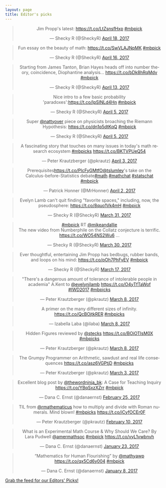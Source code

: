 ```yaml
---
layout: page
title: Editor's picks
---
```


<blockquote class="twitter-tweet" align="center" data-width="500"><p lang="en" dir="ltr">Jim Propp&#39;s latest: <a href="https://t.co/LtZsnsfHxp">https://t.co/LtZsnsfHxp</a> <a href="https://twitter.com/hashtag/mbpick?src=hash">#mbpick</a></p>&mdash; Shecky R (@SheckyR) <a href="https://twitter.com/SheckyR/status/854151096691982336">April 18, 2017</a></blockquote>
<script async src="//platform.twitter.com/widgets.js" charset="utf-8"></script>
<blockquote class="twitter-tweet" align="center" data-width="500"><p lang="en" dir="ltr">Fun essay on the beauty of math: <a href="https://t.co/SwVLAJNpMK">https://t.co/SwVLAJNpMK</a> <a href="https://twitter.com/hashtag/mbpick?src=hash">#mbpick</a></p>&mdash; Shecky R (@SheckyR) <a href="https://twitter.com/SheckyR/status/853688211264155648">April 16, 2017</a></blockquote>
<script async src="//platform.twitter.com/widgets.js" charset="utf-8"></script>
<blockquote class="twitter-tweet" align="center" data-width="500"><p lang="en" dir="ltr">Starting from James Tanton, Brian Hayes heads off into number theory, coincidence, Diophantine analysis... <a href="https://t.co/bDk8hRqMdv">https://t.co/bDk8hRqMdv</a> <a href="https://twitter.com/hashtag/mbpick?src=hash">#mbpick</a></p>&mdash; Shecky R (@SheckyR) <a href="https://twitter.com/SheckyR/status/852560828373094401">April 13, 2017</a></blockquote>
<script async src="//platform.twitter.com/widgets.js" charset="utf-8"></script>
<blockquote class="twitter-tweet" align="center" data-width="500"><p lang="en" dir="ltr">Nice intro to a few basic probability &#39;paradoxes&#39;:<a href="https://t.co/IpSINLd4Hn">https://t.co/IpSINLd4Hn</a> <a href="https://twitter.com/hashtag/mbpick?src=hash">#mbpick</a></p>&mdash; Shecky R (@SheckyR) <a href="https://twitter.com/SheckyR/status/849594995619356674">April 5, 2017</a></blockquote>
<script async src="//platform.twitter.com/widgets.js" charset="utf-8"></script>
<blockquote class="twitter-tweet" align="center" data-width="500"><p lang="en" dir="ltr">Super <a href="https://twitter.com/nattyover">@nattyover</a> piece on physicists broaching the Riemann Hypothesis: <a href="https://t.co/dn1q5dtKqQ">https://t.co/dn1q5dtKqQ</a> <a href="https://twitter.com/hashtag/mbpick?src=hash">#mbpick</a></p>&mdash; Shecky R (@SheckyR) <a href="https://twitter.com/SheckyR/status/849415245273726976">April 5, 2017</a></blockquote>
<script async src="//platform.twitter.com/widgets.js" charset="utf-8"></script>
<blockquote class="twitter-tweet" align="center" data-width="500"><p lang="en" dir="ltr">A fascinating story that touches on many issues in today&#39;s math research ecosystem <a href="https://twitter.com/hashtag/mbpicks?src=hash">#mbpicks</a> <a href="https://t.co/BKTVPUeQ54">https://t.co/BKTVPUeQ54</a></p>&mdash; Peter Krautzberger (@pkrautz) <a href="https://twitter.com/pkrautz/status/848839614135775232">April 3, 2017</a></blockquote>
<script async src="//platform.twitter.com/widgets.js" charset="utf-8"></script>
<blockquote class="twitter-tweet" align="center" data-width="500"><p lang="en" dir="ltr">Prerequisites<a href="https://t.co/PlcFyGMtfO">https://t.co/PlcFyGMtfO</a><a href="https://twitter.com/tslumley">@tslumley</a>&#39;s take on the Calculus-before-Statistics debate<a href="https://twitter.com/hashtag/math?src=hash">#math</a> <a href="https://twitter.com/hashtag/mathchat?src=hash">#mathchat</a> <a href="https://twitter.com/hashtag/statschat?src=hash">#statschat</a> <a href="https://twitter.com/hashtag/mbpick?src=hash">#mbpick</a></p>&mdash; Patrick Honner (@MrHonner) <a href="https://twitter.com/MrHonner/status/848516038618734592">April 2, 2017</a></blockquote>
<script async src="//platform.twitter.com/widgets.js" charset="utf-8"></script>
<blockquote class="twitter-tweet" align="center" data-width="500"><p lang="en" dir="ltr">Evelyn Lamb can&#39;t quit finding &quot;favorite spaces,&quot; including, now, the pseudosphere: <a href="https://t.co/8quo1Vk4mH">https://t.co/8quo1Vk4mH</a> <a href="https://twitter.com/hashtag/mbpick?src=hash">#mbpick</a></p>&mdash; Shecky R (@SheckyR) <a href="https://twitter.com/SheckyR/status/847948681303162881">March 31, 2017</a></blockquote>
<script async src="//platform.twitter.com/widgets.js" charset="utf-8"></script>
<blockquote class="twitter-tweet" align="center" data-width="500"><p lang="en" dir="ltr"><a href="https://twitter.com/hashtag/mbpick?src=hash">#mbpick</a> RT <a href="https://twitter.com/mikeandallie">@mikeandallie</a><br>The new video from Numberphile on the Collatz conjecture is terrific. <a href="https://t.co/WO54NS2Wu6">https://t.co/WO54NS2Wu6</a> …</p>&mdash; Shecky R (@SheckyR) <a href="https://twitter.com/SheckyR/status/847241980841046016">March 30, 2017</a></blockquote>
<script async src="//platform.twitter.com/widgets.js" charset="utf-8"></script>
<blockquote class="twitter-tweet" align="center" data-width="500"><p lang="en" dir="ltr">Ever thoughtful, entertaining Jim Propp has bedbugs, rubber bands, and loops on his mind: <a href="https://t.co/pOh7PhFvEV">https://t.co/pOh7PhFvEV</a> <a href="https://twitter.com/hashtag/mbpick?src=hash">#mbpick</a></p>&mdash; Shecky R (@SheckyR) <a href="https://twitter.com/SheckyR/status/842855084862160898">March 17, 2017</a></blockquote>
<script async src="//platform.twitter.com/widgets.js" charset="utf-8"></script>
<blockquote class="twitter-tweet" align="center" data-width="500"><p lang="en" dir="ltr">&quot;There&#39;s a dangerous amount of tolerance of intolerable people in academia&quot; A.Kent to <a href="https://twitter.com/evelynjlamb">@evelynjlamb</a> <a href="https://t.co/O4yTfTaWof">https://t.co/O4yTfTaWof</a> <a href="https://twitter.com/hashtag/IWD2017?src=hash">#IWD2017</a> <a href="https://twitter.com/hashtag/mbpicks?src=hash">#mbpicks</a></p>&mdash; Peter Krautzberger (@pkrautz) <a href="https://twitter.com/pkrautz/status/839599738802536449">March 8, 2017</a></blockquote>
<script async src="//platform.twitter.com/widgets.js" charset="utf-8"></script>
<blockquote class="twitter-tweet" align="center" data-width="500"><p lang="en" dir="ltr">A primer on the many different sizes of infinity. <a href="https://t.co/QcBOjtkRER">https://t.co/QcBOjtkRER</a> <a href="https://twitter.com/hashtag/mbpicks?src=hash">#mbpicks</a></p>&mdash; Izabella Laba (@ilaba) <a href="https://twitter.com/ilaba/status/839575027338993664">March 8, 2017</a></blockquote>
<script async src="//platform.twitter.com/widgets.js" charset="utf-8"></script>
<blockquote class="twitter-tweet" align="center" data-width="500"><p lang="en" dir="ltr">Hidden Figures reviewed by <a href="https://twitter.com/stecks">@stecks</a>  <a href="https://t.co/BOiOTIsM0X">https://t.co/BOiOTIsM0X</a> <a href="https://twitter.com/hashtag/mbpicks?src=hash">#mbpicks</a></p>&mdash; Peter Krautzberger (@pkrautz) <a href="https://twitter.com/pkrautz/status/839549004803342338">March 8, 2017</a></blockquote>
<script async src="//platform.twitter.com/widgets.js" charset="utf-8"></script>
<blockquote class="twitter-tweet" align="center" data-width="500"><p lang="en" dir="ltr">The Grumpy Programmer on Arithmetic, sawdust and real life consequences <a href="https://t.co/asz6VGPtjD">https://t.co/asz6VGPtjD</a> <a href="https://twitter.com/hashtag/mbpicks?src=hash">#mbpicks</a></p>&mdash; Peter Krautzberger (@pkrautz) <a href="https://twitter.com/pkrautz/status/837597781795745792">March 3, 2017</a></blockquote>
<script async src="//platform.twitter.com/widgets.js" charset="utf-8"></script>
<blockquote class="twitter-tweet" align="center" data-width="500"><p lang="en" dir="ltr">Excellent blog post by <a href="https://twitter.com/thewordninja_bk">@thewordninja_bk</a>:  A Case for Teaching Inquiry <a href="https://t.co/YBqSxzXZrr">https://t.co/YBqSxzXZrr</a> <a href="https://twitter.com/hashtag/mbpick?src=hash">#mbpick</a></p>&mdash; Dana C. Ernst (@danaernst) <a href="https://twitter.com/danaernst/status/835286115217096705">February 25, 2017</a></blockquote>
<script async src="//platform.twitter.com/widgets.js" charset="utf-8"></script>
<blockquote class="twitter-tweet" align="center" data-width="500"><p lang="en" dir="ltr">TIL from <a href="https://twitter.com/rmathematicus">@rmathematicus</a> how to multiply and divide with Roman numerals. Mind blown! <a href="https://twitter.com/hashtag/mbpicks?src=hash">#mbpicks</a> <a href="https://t.co/iCyfOCEr0F">https://t.co/iCyfOCEr0F</a></p>&mdash; Peter Krautzberger (@pkrautz) <a href="https://twitter.com/pkrautz/status/830057830333964288">February 10, 2017</a></blockquote>
<script async src="//platform.twitter.com/widgets.js" charset="utf-8"></script>
<blockquote class="twitter-tweet" align="center" data-width="500"><p lang="en" dir="ltr">What is an Experimental Math Course &amp; Why Should We Care? By Lara Pudwell <a href="https://twitter.com/amermathsoc">@amermathsoc</a> <a href="https://twitter.com/hashtag/mbpick?src=hash">#mbpick</a> <a href="https://t.co/vyL1vwbnvh">https://t.co/vyL1vwbnvh</a></p>&mdash; Dana C. Ernst (@danaernst) <a href="https://twitter.com/danaernst/status/823669011028197377">January 23, 2017</a></blockquote>
<script async src="//platform.twitter.com/widgets.js" charset="utf-8"></script>
<blockquote class="twitter-tweet" align="center" data-width="500"><p lang="en" dir="ltr">“Mathematics for Human Flourishing” by <a href="https://twitter.com/mathyawp">@mathyawp</a> <a href="https://t.co/qx5Cd6y004">https://t.co/qx5Cd6y004</a> <a href="https://twitter.com/hashtag/mbpick?src=hash">#mbpick</a></p>&mdash; Dana C. Ernst (@danaernst) <a href="https://twitter.com/danaernst/status/818162164934422531">January 8, 2017</a></blockquote>
<script async src="//platform.twitter.com/widgets.js" charset="utf-8"></script>
<p> <a href="editors-picks.xml">Grab the feed for our Editors' Picks!</a></p>
